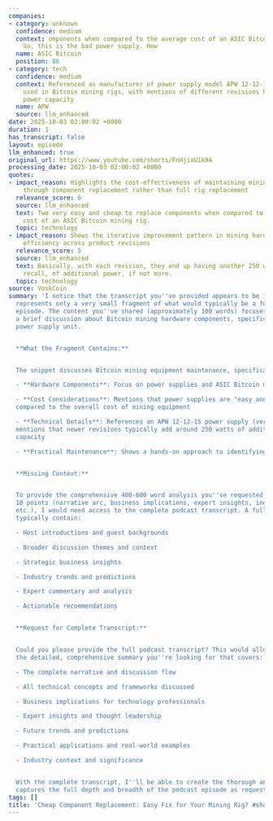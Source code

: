 ```yaml
---
companies:
- category: unknown
  confidence: medium
  context: omponents when compared to the average cost of an ASIC Bitcoin mining rig.
    So, this is the bad power supply. How
  name: ASIC Bitcoin
  position: 86
- category: tech
  confidence: medium
  context: Referenced as manufacturer of power supply model APW 12-12-15 version B
    used in Bitcoin mining rigs, with mentions of different revisions having increased
    power capacity
  name: APW
  source: llm_enhanced
date: 2025-10-03 02:00:02 +0000
duration: 1
has_transcript: false
layout: episode
llm_enhanced: true
original_url: https://www.youtube.com/shorts/FnHjixU1k9A
processing_date: 2025-10-03 02:00:02 +0000
quotes:
- impact_reason: Highlights the cost-effectiveness of maintaining mining equipment
    through component replacement rather than full rig replacement
  relevance_score: 6
  source: llm_enhanced
  text: Two very easy and cheap to replace components when compared to the average
    cost of an ASIC Bitcoin mining rig.
  topic: technology
- impact_reason: Shows the iterative improvement pattern in mining hardware power
    efficiency across product revisions
  relevance_score: 5
  source: llm_enhanced
  text: Basically, with each revision, they end up having another 250 watts, if I
    recall, of additional power, if not more.
  topic: technology
source: VoskCoin
summary: 'I notice that the transcript you''ve provided appears to be incomplete or
  represents only a very small fragment of what would typically be a full podcast
  episode. The content you''ve shared (approximately 100 words) focuses solely on
  a brief discussion about Bitcoin mining hardware components, specifically a faulty
  power supply unit.


  **What the Fragment Contains:**


  The snippet discusses Bitcoin mining equipment maintenance, specifically:

  - **Hardware Components**: Focus on power supplies and ASIC Bitcoin mining rigs

  - **Cost Considerations**: Mentions that power supplies are "easy and cheap to replace"
  compared to the overall cost of mining equipment

  - **Technical Details**: References an APW 12-12-15 power supply (version B) and
  mentions that newer revisions typically add around 250 watts of additional power
  capacity

  - **Practical Maintenance**: Shows a hands-on approach to identifying faulty components


  **Missing Context:**


  To provide the comprehensive 400-600 word analysis you''ve requested covering all
  10 points (narrative arc, business implications, expert insights, industry trends,
  etc.), I would need access to the complete podcast transcript. A full episode would
  typically contain:

  - Host introductions and guest backgrounds

  - Broader discussion themes and context

  - Strategic business insights

  - Industry trends and predictions

  - Expert commentary and analysis

  - Actionable recommendations


  **Request for Complete Transcript:**


  Could you please provide the full podcast transcript? This would allow me to deliver
  the detailed, comprehensive summary you''re looking for that covers:

  - The complete narrative and discussion flow

  - All technical concepts and frameworks discussed

  - Business implications for technology professionals

  - Expert insights and thought leadership

  - Future trends and predictions

  - Practical applications and real-world examples

  - Industry context and significance


  With the complete transcript, I''ll be able to create the thorough analysis that
  captures the full depth and breadth of the podcast episode as requested.'
tags: []
title: 'Cheap Component Replacement: Easy Fix for Your Mining Rig? #shorts'
---
```


<!-- Episode automatically generated from analysis data -->
<!-- Processing completed: 2025-10-03 02:00:02 UTC -->
